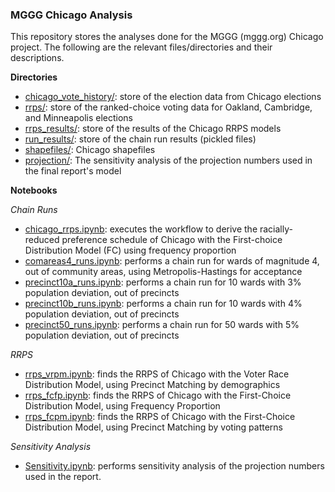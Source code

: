 ### MGGG Chicago Analysis

This repository stores the analyses done for the MGGG (mggg.org) Chicago project. The following are the relevant files/directories and their descriptions.

**Directories**

- [chicago_vote_history/](chicago_vote_history/): store of the election data from Chicago elections
- [rrps/](rrps/): store of the ranked-choice voting data for Oakland, Cambridge, and Minneapolis elections
- [rrps_results/](rrps_results/): store of the results of the Chicago RRPS models
- [run_results/](run_results/): store of the chain run results (pickled files)
- [shapefiles/](shapefiles/): Chicago shapefiles
- [projection/](projection/): The sensitivity analysis of the projection numbers used in the final report's model

**Notebooks**

_Chain Runs_

- [chicago_rrps.ipynb](chicago_rrps.ipynb): executes the workflow to derive the racially-reduced preference schedule of Chicago with the First-choice Distribution Model (FC) using frequency proportion
- [comareas4_runs.ipynb](comareas4_runs.ipynb): performs a chain run for wards of magnitude 4, out of community areas, using Metropolis-Hastings for acceptance
- [precinct10a_runs.ipynb](precinct10a_runs.ipynb): performs a chain run for 10 wards with 3% population deviation, out of precincts
- [precinct10b_runs.ipynb](precinct10a_runs.ipynb): performs a chain run for 10 wards with 4% population deviation, out of precincts
- [precinct50_runs.ipynb](precinct10a_runs.ipynb): performs a chain run for 50 wards with 5% population deviation, out of precincts

_RRPS_

- [rrps_vrpm.ipynb](match_data/rrps_vrpm.ipynb): finds the RRPS of Chicago with the Voter Race Distribution Model, using Precinct Matching by demographics
- [rrps_fcfp.ipynb](rrps_fcfp.ipynb): finds the RRPS of Chicago with the First-Choice Distribution Model, using Frequency Proportion
- [rrps_fcpm.ipynb](rrps_fcpm.ipynb): finds the RRPS of Chicago with the First-Choice Distribution Model, using Precinct Matching by voting patterns

_Sensitivity Analysis_

- [Sensitivity.ipynb](projection/Sensitivity.ipynb): performs sensitivity analysis of the projection numbers used in the report.
